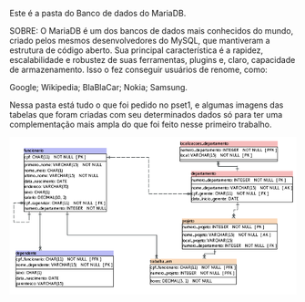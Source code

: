 Este é a pasta do Banco de dados do MariaDB.

SOBRE: O MariaDB é um dos bancos de dados mais conhecidos do mundo, criado pelos mesmos desenvolvedores do MySQL, que mantiveram a estrutura de código aberto. Sua principal característica é a rapidez, escalabilidade e robustez de suas ferramentas, plugins e, claro, capacidade de armazenamento. Isso o fez conseguir usuários de renome, como:

Google; Wikipedia; BlaBlaCar; Nokia; Samsung.

Nessa pasta está tudo o que foi pedido no pset1, e algumas imagens das tabelas que foram criadas com seu determinados dados só para ter uma complementação mais ampla do que foi feito nesse primeiro trabalho.

<p align="center"><img src="https://github.com/Ribeirotmr/uvv_bd_1_cc2m/blob/main/pset1/mariadb/img.tabelas/TABELA_arc.png?raw=true">
